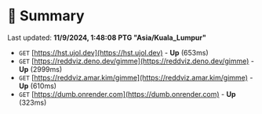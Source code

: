 # 📖 Summary
Last updated: **11/9/2024, 1:48:08 PTG "Asia/Kuala_Lumpur"**

- `GET` [https://hst.ujol.dev](https://hst.ujol.dev) - **Up** (653ms)
- `GET` [https://reddviz.deno.dev/gimme](https://reddviz.deno.dev/gimme) - **Up** (2999ms)
- `GET` [https://reddviz.amar.kim/gimme](https://reddviz.amar.kim/gimme) - **Up** (610ms)
- `GET` [https://dumb.onrender.com](https://dumb.onrender.com) - **Up** (323ms)
